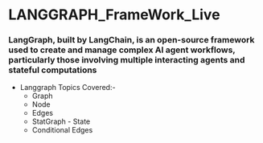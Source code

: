 # LANGGRAPH_FrameWork_Live
### LangGraph, built by LangChain, is an open-source framework used to create and manage complex AI agent workflows, particularly those involving multiple interacting agents and stateful computations
- Langgraph Topics Covered:-
    - Graph
    - Node
    - Edges
    - StatGraph - State
    - Conditional Edges
